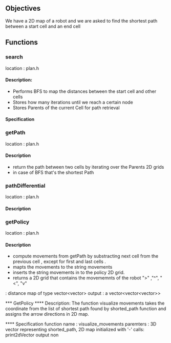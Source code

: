 ## Objectives
We have a 2D map of a robot and we are asked to find the shortest path between a start cell and an end cell 


## Functions

### search
location : plan.h 
#### Description:
* Performs BFS  to map the distances between the start cell and other cells 
* Stores how many iterations until we reach a certain node 
* Stores Parents of the current Cell for path retrieval 
#### Specification 


### getPath
location : plan.h
#### Description 
* return the path between two cells by iterating over the Parents 2D grids 
* in case of BFS that's the shortest Path

### pathDifferential
location : plan.h
#### Description  

### getPolicy
location : plan.h
#### Description
* compute movements from getPath by substracting next cell from the previous cell , except for first and last cells . 
* mapts the movements to the string movements 
* inserts the string movements in to the policy 2D grid.
* returns a 2D grid that contains the movememnts of the robot ">" ,"^", "<", "v"





: distance map of type vector<vector<int>>
output : a vector<vector<vector<int>>> 

*** GetPolicy
**** Description: 
The function visualize movements takes the coordinate from the list of shortest path found by shorted_path function and assigns the arrow directions in 2D map.

**** Specification
function name : visualize_movements
paremters : 3D vector representing shorted_path, 2D map initialized with '-'
calls: print2dVector 
output non 
